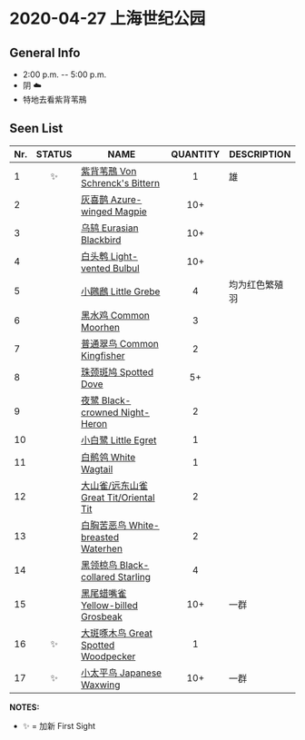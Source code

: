 # 2020-04-27 上海世纪公园

## General Info
*  2:00 p.m. -- 5:00 p.m.
*  阴  :cloud:
*  特地去看紫背苇鳽

## Seen List
Nr.|STATUS | NAME                                   | QUANTITY| DESCRIPTION                    |
|--| :--:  |----------------------------------------| :-----: |--------------------------------|
|1|:sparkles:|[紫背苇鳽 Von Schrenck's Bittern](https://github.com/simonace/My-Birding-Log/blob/master/have-seen-list.md#%E7%B4%AB%E8%83%8C%E8%8B%87%E9%B3%BD-von-schrencks-bittern)|1|雄|
|2||[灰喜鹊 Azure-winged Magpie](https://github.com/simonace/My-Birding-Log/blob/master/have-seen-list.md#%E7%81%B0%E5%96%9C%E9%B9%8A-azure-winged-magpie)|10+||
|3||[乌鸫 Eurasian Blackbird](https://github.com/simonace/My-Birding-Log/blob/master/have-seen-list.md#%E4%B9%8C%E9%B8%AB-eurasian-blackbird)|10+||
|4||[白头鹎 Light-vented Bulbul](https://github.com/simonace/My-Birding-Log/blob/master/have-seen-list.md#%E7%99%BD%E5%A4%B4%E9%B9%8E-light-vented-bulbul)|10+||
|5||[小鸊鷉 Little Grebe](https://github.com/simonace/My-Birding-Log/blob/master/have-seen-list.md#%E5%B0%8F%E9%B8%8A%E9%B7%89-little-grebe)|4|均为红色繁殖羽|
|6||[黑水鸡 Common Moorhen](https://github.com/simonace/My-Birding-Log/blob/master/have-seen-list.md#%E9%BB%91%E6%B0%B4%E9%B8%A1-common-moorhen)|3||
|7||[普通翠鸟 Common Kingfisher](https://github.com/simonace/My-Birding-Log/blob/master/have-seen-list.md#%E6%99%AE%E9%80%9A%E7%BF%A0%E9%B8%9F-common-kingfisher)|2||
|8||[珠颈斑鸠 Spotted Dove](https://github.com/simonace/My-Birding-Log/blob/master/have-seen-list.md#%E7%8F%A0%E9%A2%88%E6%96%91%E9%B8%A0-spotted-dove)|5+||
|9||[夜鹭 Black-crowned Night-Heron](https://github.com/simonace/My-Birding-Log/blob/master/have-seen-list.md#%E5%A4%9C%E9%B9%AD-black-crowned-night-heron)|2||
|10||[小白鹭 Little Egret](https://github.com/simonace/My-Birding-Log/blob/master/have-seen-list.md#%E5%B0%8F%E7%99%BD%E9%B9%AD-little-egret)|1||
|11||[白鹡鸰 White Wagtail](https://github.com/simonace/My-Birding-Log/blob/master/have-seen-list.md#%E7%99%BD%E9%B9%A1%E9%B8%B0-white-wagtail)|1||
|12||[大山雀/远东山雀 Great Tit/Oriental Tit](https://github.com/simonace/My-Birding-Log/blob/master/have-seen-list.md#%E5%A4%A7%E5%B1%B1%E9%9B%80%E8%BF%9C%E4%B8%9C%E5%B1%B1%E9%9B%80-great-titoriental-tit)|2||
|13||[白胸苦恶鸟 White-breasted Waterhen](https://github.com/simonace/My-Birding-Log/blob/master/have-seen-list.md#%E7%99%BD%E8%83%B8%E8%8B%A6%E6%81%B6%E9%B8%9F-white-breasted-waterhen)|2||
|14||[黑领椋鸟 Black-collared Starling](https://github.com/simonace/My-Birding-Log/blob/master/have-seen-list.md#%E9%BB%91%E9%A2%86%E6%A4%8B%E9%B8%9F-black-collared-starling)|4||
|15||[黑尾蜡嘴雀 Yellow-billed Grosbeak](https://github.com/simonace/My-Birding-Log/blob/master/have-seen-list.md#%E9%BB%91%E5%B0%BE%E8%9C%A1%E5%98%B4%E9%9B%80-yellow-billed-grosbeak)|10+|一群|
|16|:sparkles:|[大斑啄木鸟 Great Spotted Woodpecker](https://github.com/simonace/My-Birding-Log/blob/master/have-seen-list.md#%E5%A4%A7%E6%96%91%E5%95%84%E6%9C%A8%E9%B8%9F-great-spotted-woodpecker)|1||
|17|:sparkles:|[小太平鸟 Japanese Waxwing](https://github.com/simonace/My-Birding-Log/blob/master/have-seen-list.md#%E5%B0%8F%E5%A4%AA%E5%B9%B3%E9%B8%9F-japanese-waxwing)|10+|一群|

**NOTES:**
- :sparkles: = 加新 First Sight
